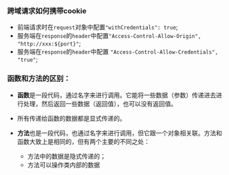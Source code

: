 ### 跨域请求如何携带cookie
- 前端请求时在`request`对象中配置`"withCredentials": true`;
- 服务端在`response`的`header`中配置`"Access-Control-Allow-Origin", "http://xxx:${port}"`;
- 服务端在`response`的`header`中配置 `"Access-Control-Allow-Credentials", "true"`;

### 函数和方法的区别：
- **函数**是一段代码，通过名字来进行调用。它能将一些数据（参数）传递进去进行处理，然后返回一些数据（返回值），也可以没有返回值。

- 所有传递给函数的数据都是显式传递的。

- **方法**也是一段代码，也通过名字来进行调用，但它跟一个对象相关联。方法和函数大致上是相同的，但有两个主要的不同之处：

  - 方法中的数据是隐式传递的；
  - 方法可以操作类内部的数据